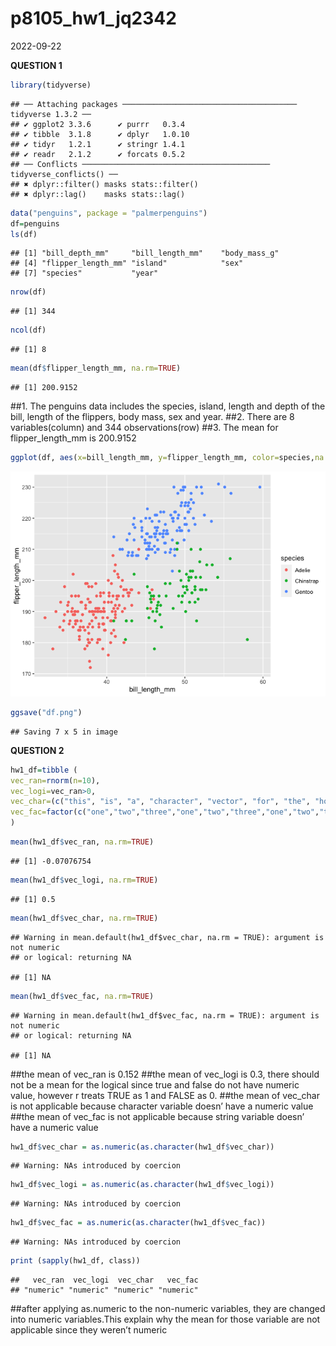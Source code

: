 p8105_hw1_jq2342
================
2022-09-22

**QUESTION 1**

``` r
library(tidyverse)
```

    ## ── Attaching packages ─────────────────────────────────────── tidyverse 1.3.2 ──
    ## ✔ ggplot2 3.3.6      ✔ purrr   0.3.4 
    ## ✔ tibble  3.1.8      ✔ dplyr   1.0.10
    ## ✔ tidyr   1.2.1      ✔ stringr 1.4.1 
    ## ✔ readr   2.1.2      ✔ forcats 0.5.2 
    ## ── Conflicts ────────────────────────────────────────── tidyverse_conflicts() ──
    ## ✖ dplyr::filter() masks stats::filter()
    ## ✖ dplyr::lag()    masks stats::lag()

``` r
data("penguins", package = "palmerpenguins")
df=penguins
ls(df)
```

    ## [1] "bill_depth_mm"     "bill_length_mm"    "body_mass_g"      
    ## [4] "flipper_length_mm" "island"            "sex"              
    ## [7] "species"           "year"

``` r
nrow(df) 
```

    ## [1] 344

``` r
ncol(df)
```

    ## [1] 8

``` r
mean(df$flipper_length_mm, na.rm=TRUE)
```

    ## [1] 200.9152

\##1. The penguins data includes the species, island, length and depth
of the bill, length of the flippers, body mass, sex and year. \##2.
There are 8 variables(column) and 344 observations(row) \##3. The mean
for flipper_length_mm is 200.9152

``` r
ggplot(df, aes(x=bill_length_mm, y=flipper_length_mm, color=species,na.rm=TRUE)) + geom_point(na.rm=TRUE)
```

![](p8105_hw1_jq2342_files/figure-gfm/scatterplot-1.png)<!-- -->

``` r
ggsave("df.png")
```

    ## Saving 7 x 5 in image

**QUESTION 2**

``` r
hw1_df=tibble (  
vec_ran=rnorm(n=10),
vec_logi=vec_ran>0,
vec_char=(c("this", "is", "a", "character", "vector", "for", "the", "home", "work", "two")),
vec_fac=factor(c("one","two","three","one","two","three","one","two","three","one"))
)
```

``` r
mean(hw1_df$vec_ran, na.rm=TRUE)
```

    ## [1] -0.07076754

``` r
mean(hw1_df$vec_logi, na.rm=TRUE)
```

    ## [1] 0.5

``` r
mean(hw1_df$vec_char, na.rm=TRUE)
```

    ## Warning in mean.default(hw1_df$vec_char, na.rm = TRUE): argument is not numeric
    ## or logical: returning NA

    ## [1] NA

``` r
mean(hw1_df$vec_fac, na.rm=TRUE)
```

    ## Warning in mean.default(hw1_df$vec_fac, na.rm = TRUE): argument is not numeric
    ## or logical: returning NA

    ## [1] NA

\##the mean of vec_ran is 0.152 \##the mean of vec_logi is 0.3, there
should not be a mean for the logical since true and false do not have
numeric value, however r treats TRUE as 1 and FALSE as 0. \##the mean of
vec_char is not applicable because character variable doesn’ have a
numeric value \##the mean of vec_fac is not applicable because string
variable doesn’ have a numeric value

``` r
hw1_df$vec_char = as.numeric(as.character(hw1_df$vec_char)) 
```

    ## Warning: NAs introduced by coercion

``` r
hw1_df$vec_logi = as.numeric(as.character(hw1_df$vec_logi)) 
```

    ## Warning: NAs introduced by coercion

``` r
hw1_df$vec_fac = as.numeric(as.character(hw1_df$vec_fac)) 
```

    ## Warning: NAs introduced by coercion

``` r
print (sapply(hw1_df, class))
```

    ##   vec_ran  vec_logi  vec_char   vec_fac 
    ## "numeric" "numeric" "numeric" "numeric"

\##after applying as.numeric to the non-numeric variables, they are
changed into numeric variables.This explain why the mean for those
variable are not applicable since they weren’t numeric
